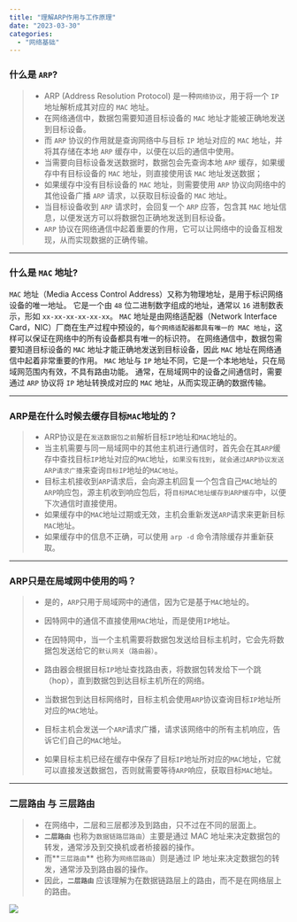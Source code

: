 ```yaml
---
title: "理解ARP作用与工作原理"
date: "2023-03-30"
categories: 
  - "网络基础"
---
```


### 什么是 `ARP`?

> - ARP (Address Resolution Protocol) 是一种`网络协议`，用于将一个 `IP` 地址解析成其对应的 `MAC` 地址。
> - 在网络通信中，数据包需要知道目标设备的 `MAC` 地址才能被正确地发送到目标设备。
> - 而 `ARP` 协议的作用就是查询网络中与目标 `IP` 地址对应的 `MAC` 地址，并将其存储在本地 `ARP` 缓存中，以便在以后的通信中使用。
> - 当需要向目标设备发送数据时，数据包会先查询本地 `ARP` 缓存，如果缓存中有目标设备的 `MAC` 地址，则直接使用该 `MAC` 地址发送数据；
> - 如果缓存中没有目标设备的 `MAC` 地址，则需要使用 `ARP` 协议向网络中的其他设备广播 `ARP` 请求，以获取目标设备的 `MAC` 地址。
> - 当目标设备收到 `ARP` 请求时，会回复一个 `ARP` 应答，包含其 `MAC` 地址信息，以便发送方可以将数据包正确地发送到目标设备。
> - `ARP` 协议在网络通信中起着重要的作用，它可以让网络中的设备互相发现，从而实现数据的正确传输。

* * *

### 什么是 `MAC` 地址?

`MAC` 地址（Media Access Control Address）又称为物理地址，是用于标识网络设备的唯一地址。 它是一个由 `48` 位二进制数字组成的地址，通常以 `16` 进制数表示，形如 `xx-xx-xx-xx-xx-xx`。 `MAC` 地址是由网络适配器（Network Interface Card，NIC）厂商在生产过程中预设的，`每个网络适配器都具有唯一的 MAC 地址`，这样可以保证在网络中的所有设备都具有唯一的标识符。 在网络通信中，数据包需要知道目标设备的 `MAC` 地址才能正确地发送到目标设备，因此 `MAC` 地址在网络通信中起着非常重要的作用。 `MAC` 地址与 `IP` 地址不同，它是一个本地地址，只在局域网范围内有效，不具有路由功能。 通常，在局域网中的设备之间通信时，需要通过 `ARP` 协议将 `IP` 地址转换成对应的 `MAC` 地址，从而实现正确的数据传输。

* * *

### ARP是在什么时候去缓存目标`MAC`地址的？

> - ARP协议是在`发送数据包之前`解析目标`IP`地址和`MAC`地址的。
> - 当主机需要与同一局域网中的其他主机进行通信时，首先会在其`ARP`缓存中查找目标`IP`地址对应的`MAC`地址，`如果没有找到`，`就会通过ARP协议发送ARP请求广播`来查询`目标IP`地址的`MAC地址`。
> - 目标主机接收到`ARP`请求后，会向源主机回复一个包含自己`MAC`地址的`ARP`响应包，源主机收到响应包后，将`目标MAC地址缓存到ARP缓存`中，以便下次通信时直接使用。
> - 如果缓存中的`MAC`地址过期或无效，主机会重新发送`ARP`请求来更新目标`MAC`地址。
> - 如果缓存中的信息不正确，可以使用 `arp -d` 命令清除缓存并重新获取。

* * *

### ARP只是在局域网中使用的吗？

> - 是的，`ARP`只用于局域网中的通信，因为它是基于`MAC`地址的。
>     
> - 因特网中的通信不直接使用`MAC`地址，而是使用`IP`地址。
>     
> - 在因特网中，当一个主机需要将数据包发送给目标主机时，它会先将数据包发送给它的`默认网关（路由器）`。
> - 路由器会根据目标`IP`地址查找路由表，将数据包转发给下一个跳（hop），直到数据包到达目标主机所在的网络。
>     
> - 当数据包到达目标网络时，目标主机会使用`ARP`协议查询目标`IP`地址所对应的`MAC`地址。
>     
> - 目标主机会发送一个`ARP`请求广播，请求该网络中的所有主机响应，告诉它们自己的`MAC`地址。
> - 如果目标主机已经在缓存中保存了目标`IP`地址所对应的`MAC`地址，它就可以直接发送数据包，否则就需要等待`ARP`响应，获取目标`MAC`地址。

* * *

### 二层路由 与 三层路由

> - 在网络中，二层和三层都涉及到路由，只不过在不同的层面上。
> - **`二层路由`** 也称为`数据链路层路由`）主要是通过 MAC 地址来决定数据包的转发，通常涉及到交换机或者桥接器的操作。
> - 而**`三层路由`** 也称为`网络层路由`）则是通过 IP 地址来决定数据包的转发，通常涉及到路由器的操作。
> - 因此，**`二层路由`** 应该理解为在数据链路层上的路由，而不是在网络层上的路由。

[![](http://qiniu.dev-share.top/image/gif/ARP.gif)](http://qiniu.dev-share.top/image/gif/ARP.gif)
